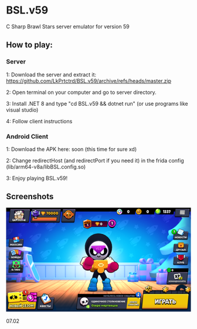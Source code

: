 # BSL.v59
C Sharp Brawl Stars server emulator for version 59

## How to play: ##

### Server ###
1: Download the server and extract it: https://github.com/LkPrtctrd/BSL.v59/archive/refs/heads/master.zip

2: Open terminal on your computer and go to server directory.

3: Install .NET 8 and type "cd BSL.v59 && dotnet run" (or use programs like visual studio)

4: Follow client instructions

### Android Client ###
1: Download the APK here: soon (this time for sure xd)

2: Change redirectHost (and redirectPort if you need it) in the frida config (lib/arm64-v8a/libBSL.config.so)

3: Enjoy playing BSL.v59!

## Screenshots ##
![BSL.v59](https://raw.githubusercontent.com/LkPrtctrd/BSL.v59/main/Screenshots/menu.png)

07.02
